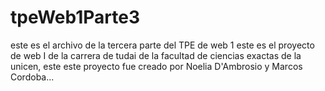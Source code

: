 # tpeWeb1Parte3
este es el archivo de la tercera parte del TPE de web 1
este es el proyecto de web I de la carrera de tudai de la facultad de ciencias exactas de la unicen, este este proyecto fue creado por Noelia D'Ambrosio y Marcos Cordoba...
